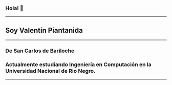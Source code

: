 ### Hola! 👋
---
## Soy Valentín Piantanida
---
### De __San Carlos de Bariloche__

### Actualmente estudiando Ingeniería en Computación en la Universidad Nacional de Rio Negro.
---
